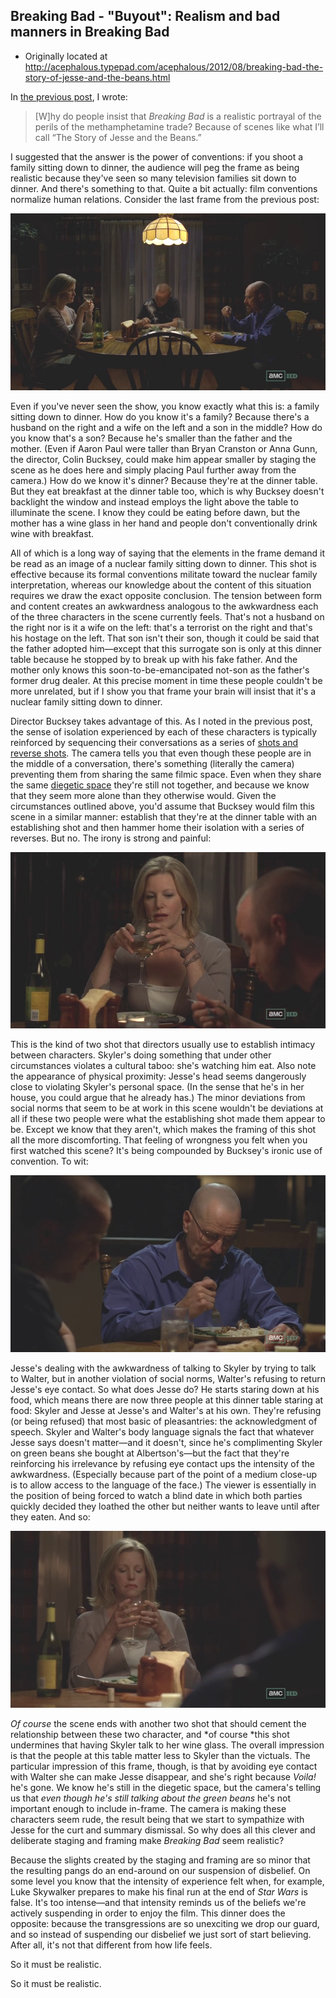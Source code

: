 ## Breaking Bad - "Buyout": Realism and bad manners in Breaking Bad

 * Originally located at http://acephalous.typepad.com/acephalous/2012/08/breaking-bad-the-story-of-jesse-and-the-beans.html

In [the previous post](http://www.lawyersgunsmoneyblog.com/2012/08/breaking-bad-is-the-worst-show-in-the-history-of-television), I wrote:

> [W]hy do people insist that *Breaking Bad* is a realistic portrayal of the perils of the methamphetamine trade?  Because of scenes like what I’ll call “The Story of Jesse and the Beans.”

I suggested that the answer is the power of conventions: if you shoot a family sitting down to dinner, the audience will peg the frame as being realistic because they've seen so many television families sit down to dinner. And there's something to that. Quite a bit actually: film conventions normalize human relations. Consider the last frame from the previous post:

![6a00d8341c2df453ef017c3166c3bc970b](images/tv/breaking-bad-buyout-2/6a00d8341c2df453ef017c3166c3bc970b.png)

Even if you've never seen the show, you know exactly what this is: a family sitting down to dinner. How do you know it's a family? Because there's a husband on the right and a wife on the left and a son in the middle? How do you know that's a son? Because he's smaller than the father and the mother. (Even if Aaron Paul were taller than Bryan Cranston or Anna Gunn, the director, Colin Bucksey, could make him appear smaller by staging the scene as he does here and simply placing Paul further away from the camera.) How do we know it's dinner? Because they're at the dinner table. But they eat breakfast at the dinner table too, which is why Bucksey doesn't backlight the window and instead employs the light above the table to illuminate the scene. I know they could be eating before dawn, but the mother has a wine glass in her hand and people don't conventionally drink wine with breakfast.

All of which is a long way of saying that the elements in the frame demand it be read as an image of a nuclear family sitting down to dinner. This shot is effective because its formal conventions militate toward the nuclear family interpretation, whereas our knowledge about the content of this situation requires we draw the exact opposite conclusion. The tension between form and content creates an awkwardness analogous to the awkwardness each of the three characters in the scene currently feels. That's not a husband on the right nor is it a wife on the left: that's a terrorist on the right and that's his hostage on the left. That son isn't their son, though it could be said that the father adopted him—except that this surrogate son is only at this dinner table because he stopped by to break up with his fake father. And the mother only knows this soon-to-be-emancipated not-son as the father's former drug dealer. At this precise moment in time these people couldn't be more unrelated, but if I show you that frame your brain will insist that it's a nuclear family sitting down to dinner.

Director Bucksey takes advantage of this. As I noted in the previous post, the sense of isolation experienced by each of these characters is typically reinforced by sequencing their conversations as a series of [shots and reverse shots](http://classes.yale.edu/film-analysis/htmfiles/editing.htm#51531). The camera tells you that even though these people are in the middle of a conversation, there's something (literally the camera) preventing them from sharing the same filmic space. Even when they share the same [diegetic space](http://classes.yale.edu/film-analysis/htmfiles/basic-terms.htm#25890) they're still not together, and because we know that they seem more alone than they otherwise would. Given the circumstances outlined above, you'd assume that Bucksey would film this scene in a similar manner: establish that they're at the dinner table with an establishing shot and then hammer home their isolation with a series of reverses. But no. The irony is strong and painful:

![6a00d8341c2df453ef017744447be9970d](images/tv/breaking-bad-buyout-2/6a00d8341c2df453ef017744447be9970d.png)

This is the kind of two shot that directors usually use to establish intimacy between characters. Skyler's doing something that under other circumstances violates a cultural taboo: she's watching him eat. Also note the appearance of physical proximity: Jesse's head seems dangerously close to violating Skyler's personal space. (In the sense that he's in her house, you could argue that he already has.) The minor deviations from social norms that seem to be at work in this scene wouldn't be deviations at all if these two people were what the establishing shot made them appear to be. Except we know that they aren't, which makes the framing of this shot all the more discomforting. That feeling of wrongness you felt when you first watched this scene? It's being compounded by Bucksey's ironic use of convention. To wit:

![breaking-bad000421](images/tv/breaking-bad-buyout-2/breaking-bad000421.png)

Jesse's dealing with the awkwardness of talking to Skyler by trying  to talk to Walter, but in another violation of social norms, Walter's  refusing to return Jesse's eye contact. So what does Jesse do? He starts staring down at his food, which means there are now three people at this dinner table staring at food: Skyler and Jesse at Jesse's and  Walter's at his own. They're refusing (or being refused) that most basic  of pleasantries: the acknowledgment of speech. Skyler and Walter's body  language signals the fact that whatever Jesse says doesn't matter—and  it doesn't, since he's complimenting Skyler on green beans she bought at  Albertson's—but the fact that they're reinforcing his irrelevance by refusing eye contact ups the intensity of the awkwardness. (Especially  because part of the point of a medium close-up is to allow access to the  language of the face.) The viewer is essentially in the position of  being forced to watch a blind date in which both parties quickly decided  they loathed the other but neither wants to leave until after they  eaten. And so:

![breaking-bad00050](images/tv/breaking-bad-buyout-2/breaking-bad00050.png)

*Of course* the scene ends with another two shot that should cement the relationship between these two character, and *of course *this  shot undermines that having Skyler talk to her wine glass. The overall  impression is that the people at this table matter less to Skyler than  the victuals. The particular impression of this frame, though, is that  by avoiding eye contact with Walter she can make Jesse disappear, and  she's right because *Voila!* he's gone. We know he's still in the diegetic space, but the camera's telling us that *even though he's still talking about the green beans* he's not important enough to include in-frame. The camera is making these characters seem rude, the result being that we start to sympathize  with Jesse for the curt and summary dismissal. So why does all this  clever and deliberate staging and framing make *Breaking Bad* seem realistic?

Because the slights created by the staging and framing are so minor  that the resulting pangs do an end-around on our suspension of disbelief. On some level you know that the intensity of experience felt  when, for example, Luke Skywalker prepares to make his final run at the end of *Star Wars* is false. It's too intense—and that intensity  reminds us of the beliefs we're actively suspending in order to enjoy  the film. This dinner does the opposite: because the transgressions are  so unexciting we drop our guard, and so instead of suspending our disbelief we just sort of start believing. After all, it's not that different from how life feels.

So it must be realistic.

So it must be realistic.
